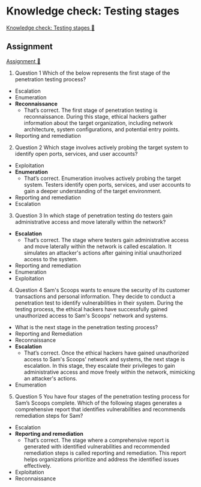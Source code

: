 # Knowledge check: Testing stages

[Knowledge check: Testing stages 🔗](https://www.coursera.org/learn/cybersecurity-tools-and-technologies/assignment-submission/7zOGK/knowledge-check-testing-stages)

## Assignment

[Assignment 🔗](https://www.coursera.org/learn/cybersecurity-tools-and-technologies/assignment-submission/7zOGK/knowledge-check-testing-stages/attempt)

1.  Question 1
    Which of the below represents the first stage of the penetration testing process?

- Escalation
- Enumeration
- **Reconnaissance**
  - That’s correct. The first stage of penetration testing is reconnaissance. During this stage, ethical hackers gather information about the target organization, including network architecture, system configurations, and potential entry points.
- Reporting and remediation

2. Question 2
   Which stage involves actively probing the target system to identify open ports, services, and user accounts?

- Exploitation
- **Enumeration**
  - That’s correct. Enumeration involves actively probing the target system. Testers identify open ports, services, and user accounts to gain a deeper understanding of the target environment.
- Reporting and remediation
- Escalation

3. Question 3
   In which stage of penetration testing do testers gain administrative access and move laterally within the network?

- **Escalation**
  - That’s correct. The stage where testers gain administrative access and move laterally within the network is called escalation. It simulates an attacker's actions after gaining initial unauthorized access to the system.
- Reporting and remediation
- Enumeration
- Exploitation

4. Question 4
   Sam's Scoops wants to ensure the security of its customer transactions and personal information. They decide to conduct a penetration test to identify vulnerabilities in their system. During the testing process, the ethical hackers have successfully gained unauthorized access to Sam's Scoops' network and systems.

- What is the next stage in the penetration testing process?
- Reporting and Remediation
- Reconnaissance
- **Escalation**
  - That’s correct. Once the ethical hackers have gained unauthorized access to Sam's Scoops' network and systems, the next stage is escalation. In this stage, they escalate their privileges to gain administrative access and move freely within the network, mimicking an attacker's actions.
- Enumeration

5. Question 5
   You have four stages of the penetration testing process for Sam’s Scoops complete. Which of the following stages generates a comprehensive report that identifies vulnerabilities and recommends remediation steps for Sam?

- Escalation
- **Reporting and remediation**
  - That’s correct. The stage where a comprehensive report is generated with identified vulnerabilities and recommended remediation steps is called reporting and remediation. This report helps organizations prioritize and address the identified issues effectively.
- Exploitation
- Reconnaissance
